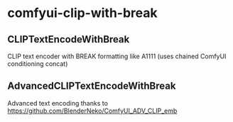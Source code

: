 # comfyui-clip-with-break

## CLIPTextEncodeWithBreak

CLIP text encoder with BREAK formatting like A1111 (uses chained ComfyUI conditioning concat)

## AdvancedCLIPTextEncodeWithBreak

Advanced text encoding thanks to https://github.com/BlenderNeko/ComfyUI_ADV_CLIP_emb
